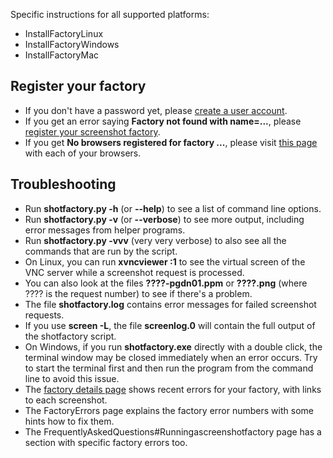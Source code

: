 Specific instructions for all supported platforms:

  * InstallFactoryLinux
  * InstallFactoryWindows
  * InstallFactoryMac

## Register your factory ##

  * If you don't have a password yet, please [create a user account](https://browsershots.org/accounts/email/).
  * If you get an error saying **Factory not found with name=...**, please [register your screenshot factory](https://browsershots.org/factories/add/).
  * If you get **No browsers registered for factory ...**, please visit [this page](https://browsershots.org/browsers/add/) with each of your browsers.

## Troubleshooting ##

  * Run **shotfactory.py -h** (or **--help**) to see a list of command line options.
  * Run **shotfactory.py -v** (or **--verbose**) to see more output, including error messages from helper programs.
  * Run **shotfactory.py -vvv** (very very verbose) to also see all the commands that are run by the script.
  * On Linux, you can run **xvncviewer :1** to see the virtual screen of the VNC server while a screenshot request is processed.
  * You can also look at the files **????-pgdn01.ppm** or **????.png** (where ???? is the request number) to see if there's a problem.
  * The file **shotfactory.log** contains error messages for failed screenshot requests.
  * If you use **screen -L**, the file **screenlog.0** will contain the full output of the shotfactory script.
  * On Windows, if you run **shotfactory.exe** directly with a double click, the terminal window may be closed immediately when an error occurs. Try to start the terminal first and then run the program from the command line to avoid this issue.
  * The [factory details page](http://browsershots.org/factories) shows recent errors for your factory, with links to each screenshot.
  * The FactoryErrors page explains the factory error numbers with some hints how to fix them.
  * The FrequentlyAskedQuestions#Runningascreenshotfactory page has a section with specific factory errors too.